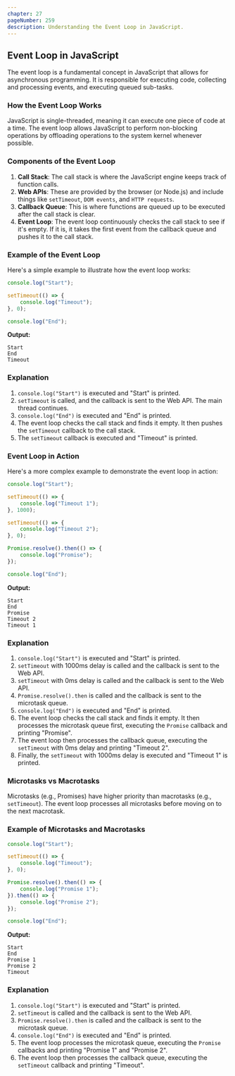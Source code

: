 ```yaml
---
chapter: 27
pageNumber: 259
description: Understanding the Event Loop in JavaScript.
---
```


## Event Loop in JavaScript

The event loop is a fundamental concept in JavaScript that allows for asynchronous programming. It is responsible for executing code, collecting and processing events, and executing queued sub-tasks.

### How the Event Loop Works

JavaScript is single-threaded, meaning it can execute one piece of code at a time. The event loop allows JavaScript to perform non-blocking operations by offloading operations to the system kernel whenever possible.

### Components of the Event Loop

1. **Call Stack**: The call stack is where the JavaScript engine keeps track of function calls.
2. **Web APIs**: These are provided by the browser (or Node.js) and include things like `setTimeout`, `DOM events`, and `HTTP requests`.
3. **Callback Queue**: This is where functions are queued up to be executed after the call stack is clear.
4. **Event Loop**: The event loop continuously checks the call stack to see if it's empty. If it is, it takes the first event from the callback queue and pushes it to the call stack.

### Example of the Event Loop

Here's a simple example to illustrate how the event loop works:

```javascript
console.log("Start");

setTimeout(() => {
    console.log("Timeout");
}, 0);

console.log("End");
```

**Output:**

```
Start
End
Timeout
```

### Explanation

1. `console.log("Start")` is executed and "Start" is printed.
2. `setTimeout` is called, and the callback is sent to the Web API. The main thread continues.
3. `console.log("End")` is executed and "End" is printed.
4. The event loop checks the call stack and finds it empty. It then pushes the `setTimeout` callback to the call stack.
5. The `setTimeout` callback is executed and "Timeout" is printed.

### Event Loop in Action

Here's a more complex example to demonstrate the event loop in action:

```javascript
console.log("Start");

setTimeout(() => {
    console.log("Timeout 1");
}, 1000);

setTimeout(() => {
    console.log("Timeout 2");
}, 0);

Promise.resolve().then(() => {
    console.log("Promise");
});

console.log("End");
```

**Output:**

```
Start
End
Promise
Timeout 2
Timeout 1
```

### Explanation

1. `console.log("Start")` is executed and "Start" is printed.
2. `setTimeout` with 1000ms delay is called and the callback is sent to the Web API.
3. `setTimeout` with 0ms delay is called and the callback is sent to the Web API.
4. `Promise.resolve().then` is called and the callback is sent to the microtask queue.
5. `console.log("End")` is executed and "End" is printed.
6. The event loop checks the call stack and finds it empty. It then processes the microtask queue first, executing the `Promise` callback and printing "Promise".
7. The event loop then processes the callback queue, executing the `setTimeout` with 0ms delay and printing "Timeout 2".
8. Finally, the `setTimeout` with 1000ms delay is executed and "Timeout 1" is printed.

### Microtasks vs Macrotasks

Microtasks (e.g., Promises) have higher priority than macrotasks (e.g., `setTimeout`). The event loop processes all microtasks before moving on to the next macrotask.

### Example of Microtasks and Macrotasks

```javascript
console.log("Start");

setTimeout(() => {
    console.log("Timeout");
}, 0);

Promise.resolve().then(() => {
    console.log("Promise 1");
}).then(() => {
    console.log("Promise 2");
});

console.log("End");
```

**Output:**

```
Start
End
Promise 1
Promise 2
Timeout
```

### Explanation

1. `console.log("Start")` is executed and "Start" is printed.
2. `setTimeout` is called and the callback is sent to the Web API.
3. `Promise.resolve().then` is called and the callback is sent to the microtask queue.
4. `console.log("End")` is executed and "End" is printed.
5. The event loop processes the microtask queue, executing the `Promise` callbacks and printing "Promise 1" and "Promise 2".
6. The event loop then processes the callback queue, executing the `setTimeout` callback and printing "Timeout".
